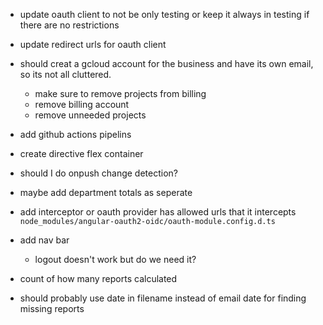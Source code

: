 - update oauth client to not be only testing or keep it always in testing if there are no restrictions
- update redirect urls for oauth client
- should creat a gcloud account for the business and have its own email, so its not all cluttered.
  - make sure to remove projects from billing
  - remove billing account
  - remove unneeded projects


- add github actions pipelins
- create directive flex container
- should I do onpush change detection?
- maybe add department totals as seperate
- add interceptor or oauth provider has allowed urls that it intercepts `node_modules/angular-oauth2-oidc/oauth-module.config.d.ts`
- add nav bar
  - logout doesn't work but do we need it?
- count of how many reports calculated
- should probably use date in filename instead of email date for finding missing reports
